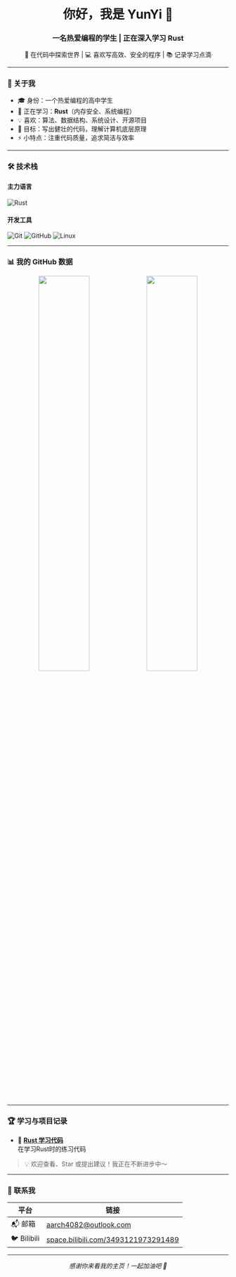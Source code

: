 <h1 align="center">你好，我是 <b>YunYi</b> 👋</h1>
<h3 align="center">一名热爱编程的学生 | 正在深入学习 Rust</h3>

<p align="center">
  🌱 在代码中探索世界 | 💻 喜欢写高效、安全的程序 | 📚 记录学习点滴
</p>

---

### 🧩 关于我

- 🎓 身份：一个热爱编程的高中学生
- 🔧 正在学习：**Rust**（内存安全、系统编程）
- 💡 喜欢：算法、数据结构、系统设计、开源项目
- 📝 目标：写出健壮的代码，理解计算机底层原理
- ⚡ 小特点：注重代码质量，追求简洁与效率

---

### 🛠️ 技术栈

#### 主力语言
![Rust](https://img.shields.io/badge/-Rust-000000?style=for-the-badge&logo=rust&logoColor=white)

#### 开发工具
![Git](https://img.shields.io/badge/-Git-F05032?style=for-the-badge&logo=git&logoColor=white)
![GitHub](https://img.shields.io/badge/-GitHub-181717?style=for-the-badge&logo=github&logoColor=white)
![Linux](https://img.shields.io/badge/-Linux-FCC624?style=for-the-badge&logo=linux&logoColor=black)

---

### 📊 我的 GitHub 数据

<div align="center">
  <img src="https://github-readme-stats.vercel.app/api?username=YunYi-zyi&show_icons=true&theme=radical&border_radius=10" width="48%" />
  <img src="https://github-readme-stats.vercel.app/api/top-langs/?username=YunYi-zyi&layout=compact&theme=radical&border_radius=10" width="48%" />
</div>

---

### 🏆 学习与项目记录
- 🧩 **[Rust 学习代码](https://github.com/YunYi-zyi/learn_rust)**  
  在学习Rust时的练习代码

> 💡 欢迎查看、Star 或提出建议！我正在不断进步中～

---

### 🤝 联系我

| 平台       | 链接 |
|------------|------|
| 📬 邮箱     | [aarch4082@outlook.com](mailto:aarch4082@outlook.com) |
| 🐦 Bilibili | [space.bilibili.com/3493121973291489](https://space.bilibili.com/3493121973291489) |

---

<p align="center">
  <i>感谢你来看我的主页！一起加油吧 💪</i>
</p>
